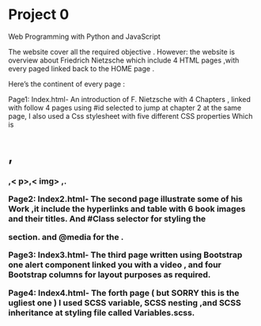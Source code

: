 # Project 0

Web Programming with Python and JavaScript


The website cover all the required objective .
However: the website is overview about Friedrich Nietzsche which include 4 HTML pages ,with every paged linked back to the HOME page   .

Here’s the continent of every page :

Page1: Index.html- 
An introduction of F. Nietzsche with 4 Chapters , linked with follow 4 pages using #id selected to jump at chapter 2 at the same page, I also used a Css stylesheet with five different CSS properties 
Which is <h1>,<h3>,< p>,< img> ,<a>.

Page2: Index2.html- 
The second page illustrate some of his Work ,it include the hyperlinks and table with 6 book images and their titles. And #Class selector for styling the <div> section. and @media for the<body> .

Page3: Index3.html-
The third page written using Bootstrap one alert component linked you with a video , and four Bootstrap columns for layout purposes as required.

Page4: Index4.html-
The forth page ( but SORRY this is the ugliest one ) I used SCSS variable, SCSS nesting ,and SCSS inheritance at styling file called Variables.scss.

